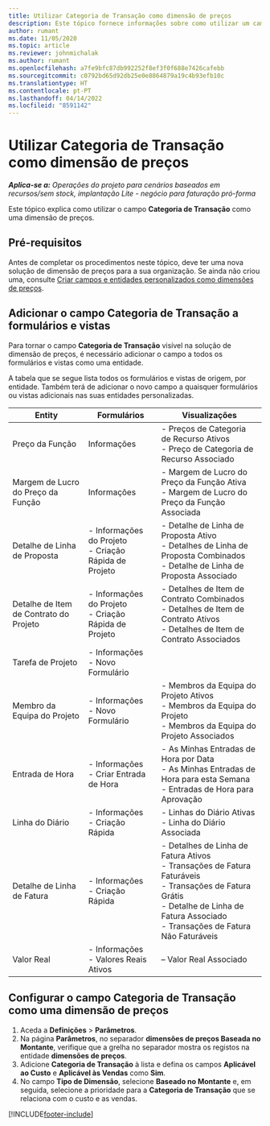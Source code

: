 ```yaml
---
title: Utilizar Categoria de Transação como dimensão de preços
description: Este tópico fornece informações sobre como utilizar um campo de Categoria de Transação como uma dimensão de preços.
author: rumant
ms.date: 11/05/2020
ms.topic: article
ms.reviewer: johnmichalak
ms.author: rumant
ms.openlocfilehash: a7fe9bfc87db992252f8ef3f0f688e7426cafebb
ms.sourcegitcommit: c0792bd65d92db25e0e8864879a19c4b93efb10c
ms.translationtype: HT
ms.contentlocale: pt-PT
ms.lasthandoff: 04/14/2022
ms.locfileid: "8591142"
---
```

# <a name="use-transaction-category-as-a-pricing-dimension"></a>Utilizar Categoria de Transação como dimensão de preços


_**Aplica-se a:** Operações do projeto para cenários baseados em recursos/sem stock, implantação Lite - negócio para faturação pró-forma_


Este tópico explica como utilizar o campo **Categoria de Transação** como uma dimensão de preços. 

## <a name="prerequisites"></a>Pré-requisitos
Antes de completar os procedimentos neste tópico, deve ter uma nova solução de dimensão de preços para a sua organização. Se ainda não criou uma, consulte [Criar campos e entidades personalizados como dimensões de preços](create-custom-fields-entities-pricing-dimensions.md).

## <a name="add-the-transaction-category-field-to-forms-and-views"></a>Adicionar o campo Categoria de Transação a formulários e vistas
Para tornar o campo **Categoria de Transação** visível na solução de dimensão de preços, é necessário adicionar o campo a todos os formulários e vistas como uma entidade.

A tabela que se segue lista todos os formulários e vistas de origem, por entidade. Também terá de adicionar o novo campo a quaisquer formulários ou vistas adicionais nas suas entidades personalizadas.

|  Entity        | Formulários     |Visualizações        |
| ------------------------------|---------------------------------|----------------------------------|
|  Preço da Função| Informações |- Preços de Categoria de Recurso Ativos<br> - Preço de Categoria de Recurso Associado |
|  Margem de Lucro do Preço da Função| Informações|- Margem de Lucro do Preço da Função Ativa<br>- Margem de Lucro do Preço da Função Associada |
|  Detalhe de Linha de Proposta|- Informações do Projeto<br>- Criação Rápida de Projeto| - Detalhe de Linha de Proposta Ativo<br>- Detalhes de Linha de Proposta Combinados<br>- Detalhe de Linha de Proposta Associado |
|  Detalhe de Item de Contrato do Projeto|- Informações do Projeto<br>- Criação Rápida de Projeto|- Detalhes de Item de Contrato Combinados<br>- Detalhes de Item de Contrato Ativos<br>- Detalhes de Item de Contrato Associados |
|  Tarefa de Projeto|- Informações<br>- Novo Formulário| &nbsp; |
|  Membro da Equipa do Projeto|- Informações<br>- Novo Formulário|- Membros da Equipa do Projeto Ativos<br>- Membros da Equipa do Projeto<br>- Membros da Equipa do Projeto Associados |
|  Entrada de Hora|- Informações<br>- Criar Entrada de Hora|- As Minhas Entradas de Hora por Data<br>- As Minhas Entradas de Hora para esta Semana<br>- Entradas de Hora para Aprovação|
|  Linha do Diário|- Informações<br>- Criação Rápida|- Linhas do Diário Ativas<br>- Linha do Diário Associada|
|  Detalhe de Linha de Fatura|- Informações<br>- Criação Rápida|- Detalhes de Linha de Fatura Ativos<br>- Transações de Fatura Faturáveis<br>- Transações de Fatura Grátis<br>- Detalhe de Linha de Fatura Associado <br>- Transações de Fatura Não Faturáveis|
|  Valor Real|- Informações<br>- Valores Reais Ativos| – Valor Real Associado |

## <a name="set-up-the-transaction-category-field-as-a-pricing-dimension"></a>Configurar o campo Categoria de Transação como uma dimensão de preços

1. Aceda a **Definições** > **Parâmetros**. 
2. Na página **Parâmetros**, no separador **dimensões de preços Baseada no Montante**, verifique que a grelha no separador mostra os registos na entidade **dimensões de preços**.
3. Adicione **Categoria de Transação** à lista e defina os campos **Aplicável ao Custo** e **Aplicável às Vendas** como **Sim**.
4. No campo **Tipo de Dimensão**, selecione **Baseado no Montante** e, em seguida, selecione a prioridade para a **Categoria de Transação** que se relaciona com o custo e as vendas.


[!INCLUDE[footer-include](../includes/footer-banner.md)]